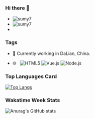### Hi there 👋

<!--
**DevilC0822/DevilC0822** is a ✨ _special_ ✨ repository because its `README.md` (this file) appears on your GitHub profile.

Here are some ideas to get you started:

- 🔭 I’m currently working on ...
- 🌱 I’m currently learning ...
- 👯 I’m looking to collaborate on ...
- 🤔 I’m looking for help with ...
- 💬 Ask me about ...
- 📫 How to reach me: ...
- 😄 Pronouns: ...
- ⚡ Fun fact: ...
-->

+ ![sumy7](https://komarev.com/ghpvc/?username=DevilC0822)
+ ![sumy7](https://visitor-badge.glitch.me/badge?page_id=DevilC0822.profile)
+ 

### Tags

- 🌱 Currently working in DaLian, China.

- 🌐 &#160; ![HTML5](https://img.shields.io/badge/-HTML5-333333?style=flat&logo=HTML5)
![Vue.js](https://img.shields.io/badge/-VueJS-333333?style=flat&logo=Vue.js)
![Node.js](https://img.shields.io/badge/-Node.js-333333?style=flat&logo=node.js)


### Top Languages Card
[![Top Langs](https://github-readme-stats.vercel.app/api/top-langs/?username=DevilC0822&layout=compact)](https://github.com/anuraghazra/github-readme-stats)

### Wakatime Week Stats
![Anurag's GitHub stats](https://github-readme-stats.vercel.app/api?username=DevilC0822&bg_color=30,e96443,904e95&title_color=fff&text_color=fff)


